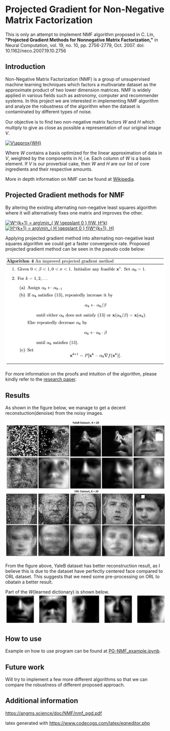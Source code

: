 # Projected Gradient for Non-Negative Matrix Factorization

This is only an attempt to implement NMF algorithm proposed in C. Lin, <b>"Projected Gradient Methods for Nonnegative Matrix Factorization,"</b> in Neural Computation, vol. 19, no. 10, pp. 2756-2779, Oct. 2007.
doi: 10.1162/neco.2007.19.10.2756

## Introduction 

Non-Negative Matrix Factorization (NMF) is a group of unsupervised machine learning techniques which factors a multivariate dataset as the approximate product of two lower dimension matrices. NMF is widely applied in various fields such as astronomy, computer and recommender systems. In this project we are interested in implementing NMF algorithm and analyze the robustness of the algorithm when the dataset is contaminated by different types of noise.

Our objective is to ﬁnd two non-negative matrix factors _W_ and _H_ which multiply to give as close as possible a representation of our original image _V_.

<a href="https://www.codecogs.com/eqnedit.php?latex=V\approx{WH}" target="_blank"><img src="https://latex.codecogs.com/gif.latex?V\approx{WH}" title="V\approx{WH}" /></a> <br />

Where _W_ contains a basis optimized for the linear approximation of data in _V_, weighted by the components in _H_, i.e. Each column of _W_ is a basis element. If _V_ is our proverbial cake, then _W_ and _H_ are our list of core ingredients and their respective amounts. 

More in depth information on NMF can be found at [Wikipedia](https://en.wikipedia.org/wiki/Non-negative_matrix_factorization).

## Projected Gradient methods for NMF

By altering the existing alternating non-negative least squares algorithm where it will alternatively fixes one matrix and improves the other.

<a href="https://www.codecogs.com/eqnedit.php?latex=W^{k&plus;1}&space;=&space;arg\min_{&space;W&space;\geqslant&space;0&space;}&space;f(W,&space;H^k)" target="_blank"><img src="https://latex.codecogs.com/gif.latex?W^{k&plus;1}&space;=&space;arg\min_{&space;W&space;\geqslant&space;0&space;}&space;f(W,&space;H^k)" title="W^{k+1} = arg\min_{ W \geqslant 0 } f(W, H^k)" /></a> <br/>
<a href="https://www.codecogs.com/eqnedit.php?latex=H^{k&plus;1}&space;=&space;arg\min_{&space;H&space;\geqslant&space;0&space;}&space;f(W^{k&plus;1},&space;H)" target="_blank"><img src="https://latex.codecogs.com/gif.latex?H^{k&plus;1}&space;=&space;arg\min_{&space;H&space;\geqslant&space;0&space;}&space;f(W^{k&plus;1},&space;H)" title="H^{k+1} = arg\min_{ H \geqslant 0 } f(W^{k+1}, H)" /></a>

Applying projected gradient method into alternating non-negative least squares algorithm we could get a faster convergence rate. Proposed projected gradient method can be seen in the pseudo code below: 

![Figure1](https://github.com/MingSheng92/NMF/blob/master/pg_method.PNG)

For more information on the proofs and intuition of the algorithm, please kindly refer to the [research paper](https://www.csie.ntu.edu.tw/~cjlin/papers/pgradnmf.pdf).

## Results 

As shown in the figure below, we manage to get a decent reconstuction(denoise) from the noisy images. 

![Figure2](https://github.com/MingSheng92/NMF/blob/master/ProjectedNMF.jpg)

From the figure above, YaleB dataset has better reconstruction result, as I believe this is due to the dataset have perfectly centered face compared to ORL dataset. This suggests that we need some pre-processing on ORL to obatain a better result.

Part of the _W_(learned dictionary) is shown below.
![Figure3](https://github.com/MingSheng92/NMF/blob/master/learned_dict.jpg)

## How to use

Example on how to use program can be found at [PG-NMF_example.ipynb](https://github.com/MingSheng92/NMF/blob/master/PG-NMF_example.ipynb).

## Future work 

Will try to implement a few more different algorithms so that we can compare the robustness of different proposed approach.

## Additional information

https://angms.science/doc/NMF/nmf_pgd.pdf 

latex generated with https://www.codecogs.com/latex/eqneditor.php
